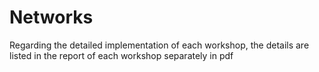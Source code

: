 # Networks
Regarding the detailed implementation of each workshop, the details are listed in the report of each workshop separately in pdf
